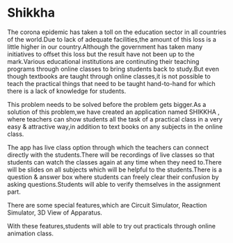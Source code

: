 # Shikkha


The corona epidemic has taken a toll on the education sector in all countries of the world.Due to lack of adequate facilities,the amount of this loss is a little higher in our country.Although the government has taken many initiatives to offset this loss but the result have not been up to the mark.Various educational institutions are continuting their teaching programs through online classes to bring students back to study.But even though textbooks are taught through online classes,it is not possible  to teach the practical things that need to be taught hand-to-hand for which there is a lack of knowledge for students.

 

This problem needs to be solved before the problem gets bigger.As a solution of this problem,we have created an application named SHIKKHA , where teachers can show students all the task of a practical class in a very easy & attractive way,in addition to text books on any subjects in the online class.

 

The app has live class option through which the teachers can connect directly with the students.There will be recordings of live classes so that students can watch the classes again at any time when they need to.There will be slides on all subjects which will be helpful to the students.There is a question & answer box where students can freely clear their confusion by asking questions.Students will able to verify themselves in the assignment part.

 

There are some special features,which are  Circuit Simulator, Reaction Simulator, 3D View of Apparatus.

With these features,students will able to try out practicals through online animation class.

